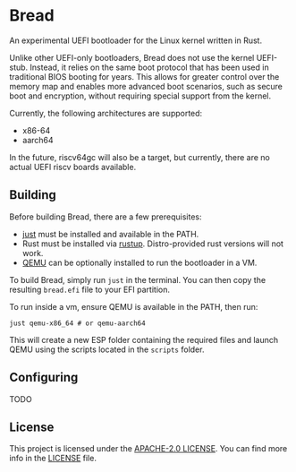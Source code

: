 # Bread

An experimental UEFI bootloader for the Linux kernel written in Rust.

Unlike other UEFI-only bootloaders, Bread does not use the kernel UEFI-stub.
Instead, it relies on the same boot protocol that has been used in traditional
BIOS booting for years. This allows for greater control over the memory map and
enables more advanced boot scenarios, such as secure boot and encryption,
without requiring special support from the kernel.

Currently, the following architectures are supported:

- x86-64
- aarch64

In the future, riscv64gc will also be a target, but currently, there are no
actual UEFI riscv boards available.

## Building

Before building Bread, there are a few prerequisites:

- [just](https://just.system) must be installed and available in the PATH.
- Rust must be installed via [rustup](https://rustup.rs/). Distro-provided rust
  versions will not work.
- [QEMU](https://www.qemu.org/) can be optionally installed to run the
  bootloader in a VM.

To build Bread, simply run `just` in the terminal. You can then copy the
resulting `bread.efi` file to your EFI partition.

To run inside a vm, ensure QEMU is available in the PATH, then run:

```
just qemu-x86_64 # or qemu-aarch64
```

This will create a new ESP folder containing the required files and launch QEMU
using the scripts located in the `scripts` folder.

## Configuring

TODO

## License

This project is licensed under the
[APACHE-2.0 LICENSE](http://www.apache.org/licenses/LICENSE-2.0). You can find
more info in the [LICENSE](LICENSE) file.
